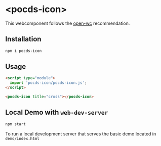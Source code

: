# \<pocds-icon>

This webcomponent follows the [open-wc](https://github.com/open-wc/open-wc) recommendation.

## Installation

```bash
npm i pocds-icon
```

## Usage

```html
<script type="module">
  import 'pocds-icon/pocds-icon.js';
</script>

<pocds-icon title="cross"></pocds-icon>
```

## Local Demo with `web-dev-server`

```bash
npm start
```

To run a local development server that serves the basic demo located in `demo/index.html`

